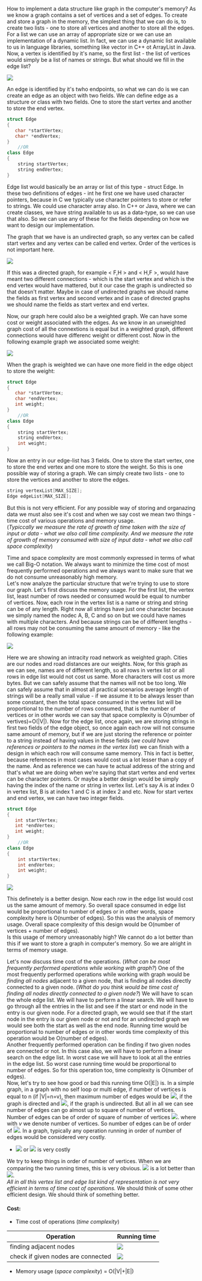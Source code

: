 How to implement a data structure like graph in the computer's memory? As we know a graph contains a set of vertices and a set of edges. To create and store a graph in the memory, the simplest thing that we can do is, to create two lists - one to store all vertices and another to store all the edges. For a list we can use an array of appropriate size or we can use an implementation of a dynamic list. In fact, we can use a dynamic list available to us in language libraries, something like vector in C++ ot ArrayList in Java. Now, a vertex is identified by it's name, so the first list - the list of vertices would simply be a list of names or strings. But what should we fill in the edge list?

![](https://i.ibb.co/V9xzMj9/gr1.png)

An edge is identified by it's twho endpoints, so what we can do is we can create an edge as an object with two fields. We can define edge as a structure or class with two fields. One to store the start vertex and another to store the end vertex.

```cpp
struct Edge
{
   char *startVertex;
   char* *endVertex;
}
    //OR
class Edge
{
    string startVertex;
    string endVertex;
}
```
Edge list would basically be an array or list of this type - struct Edge. In these two definitions of edges - int he first one we have used character pointers, because in C we typically use character pointers to store or refer to strings. We could use character array also. In C++ or Java, where we can create classes, we have string available to us as a data-type, so we can use that also. So we can use any of these for the fields depending on how we want to design our implementation.

The graph that we have is an undirected graph, so any vertex can be called start vertex and any vertex can be called end vertex. Order of the vertices is not important here. 

![](https://i.ibb.co/cy2pxg6/gr2.png)

If this was a directed graph, for example < F,H > and < H,F >, would have meant two different connections - which is the start vertex and which is the end vertex would have mattered, but it our case the graph is undirected so that doesn't matter. Maybe in case of undirected graphs we should name the fields as first vertex and second vertex and in case of directed graphs we should name the fields as start vertex and end vertex. 

Now, our graph here could also be a weighted graph. We can have some cost or weight associated with the edges. As we know in an unweighted graph cost of all the connextions is equal but in a weighted graph, different connections would have differenc weight or different cost. Now in the following example graph we associated some weight:

![](https://i.ibb.co/Wnz1vzf/gr3.png)

When the graph is weighted we can have one more field in the edge object to store the weight:

```cpp
struct Edge
{
   char *startVertex;
   char *endVertex;
   int weight;
}
    //OR
class Edge
{
    string startVertex;
    string endVertex;
    int weight;
}
```

Now an entry in our edge-list has 3 fields. One to store the start vertex, one to store the end vertex and one more to store the weight. So this is one possible way of storing a graph. We can simply create two lists - one to store the vertices and another to store the edges.

```cpp
string vertexList[MAX_SIZE];
Edge edgeList[MAX_SIZE];
```

But this is not very efficient. For any possible way of storing and organazing data we must also see it's cost and when we say cost we mean two things - time cost of various operations and memory usage.<br>
(*Typiccally we measure the rate of growth of time taken with the size of input or data - what we also call time complexity. And we measure the rate of growth of memory consumed with size of input data - what we also call space complexity*)

Time and space complexity are most commonly expressed in terms of what we call Big-O notation. We always want to minimize the time cost of most frequently performed operations and we always want to make sure that we do not consume unreasonably high memory.<br> Let's now analyze the particular structure that we're trying to use to store our graph. Let's first discuss the memory usage. For the first list, the vertex list, least number of rows needed or consumed would be equal to number of vertices. Now, each row in the vertex list is a name or string and string can be of any length. Right now all strings have just one character because we simply named the nodec A, B, C and so on but we could have names with multiple characters. And because strings can be of different lengths - all rows may not be consuming the same amount of memory - like the following example:

![](https://i.ibb.co/1qxRbYs/gr4.png)

Here we are showing an intracity road network as weighted graph. Cities are our nodes and road distances are our weights. Now, for this graph as we can see, names are of different length, so all rows in vertex list or all rows in edge list would not cost us same. More characters will cost us more bytes. But we can safely assume that the names will not be too long. We can safely assume that in almost all practical scenarios average length of strings will be a really small value - if we assume it to be always lesser than some constant, then the total space consumed in the vertex list will be proportional to the number of rows consumed, that is the number of vertices or in other words we can say that space complexity is O(number of vertives)=O(|V|). Now for the edge list, once again, we are storing strings in first two fields of the edge object, so once again each row will not consume same amount of memory, but if we are just storing the reference or pointer to a string instead of having values in these fields (*we could have references or pointers to the names in the vertex list*) we can finish with a design in which each row will consume same memory. This in fact is better, because references in most cases would cost us a lot lesser than a copy of the name. And as reference we can have te actual address of the string and that's what we are doing when we're saying that start vertex and end vertex can be character pointers. Or maybe a better design would be simply having the index of the name or string in vertex list. Let's say A is at index 0 in vertex list, B is at index 1 and C is at index 2 and etc. Now for start vertex and end vertex, we can have two integer fields. 

```cpp
struct Edge
{
   int startVertex;
   int *endVertex;
   int weight;
}
    //OR
class Edge
{
    int startVertex;
    int endVertex;
    int weight;
}
```

![](https://i.ibb.co/k2ymnSV/gr5.png)

This definetely is a better design. Now each row in the edge list would cost us the same amount of memory. So overall space consumed in edge list would be proportional to number of edges or in other words, space complexity here is O(number of edges). So this was the analysis of memory usage. Overall space complexity of this design would be O(number of vertices + number of edges).<br>
Is this usage of memory unreasonably high? We cannot do a lot better than this if we want to store a graph in computer's memory. So we are alright in terms of memory usage.

Let's now discuss time cost of the operations. (*What can be most frequently performed operations while working with graph?*) One of the most frequently performed operations while working with graph would be *finding all nodes* adjacent to a given node, that is finding all nodes directly connected to a given node. (*What do you think would be time cost of finding all nodes directly connected to a given node?*) We will have to scan the whole edge list. We will have to perform a linear search. We will have to go through all the entries in the list and see if the start or end node in the entry is our given node. For a directed graph, we would see that if the start node in the entry is our given node or not and for an undirected graph we would see both the start as well as the end node. Running time would be proportional to number of edges or in other words time complexity of this operation would be O(number of edges).<br>Another frequently performed operation can be finding if two given nodes are connected or not. In this case also, we will have to perform a linear search on the edge list. In worst case we will have to look at all the entries in the edge list. So worst case running time would be proportional to number of edges. So for this operation too, time complexity is O(number of edges).<br>Now, let's try to see how good or bad this running time O(|E|) is. In a simple graph, in a graph with no self loop or multi edge, if number of vertices is equal to n (if |V|=n=v), then maximum number of edges would be <img src="https://latex.codecogs.com/svg.latex?\Large&space;0\le{|E|}\le{n(v-1)}">, if the graph is directed and  <img src="https://latex.codecogs.com/svg.latex?\Large&space;0\le{|{E}|}\le\frac{v(v-1)}{2}">, if the graph is undirected. But all in all we can see number of edges can go almost up to square of number of vertices. Number of edges can be of order of square of number of vertices <img src="https://latex.codecogs.com/svg.latex?\Large&space;|{E}|=v(v-1)=v^2-v=O(v^2)">. where with *v* we denote number of vertices. So number of edges can be of order of <img src="https://latex.codecogs.com/svg.latex?\Large&space;v^2">. In a graph, typically any operation running in order of number of edges would be considered very costly.
- <img src="https://latex.codecogs.com/svg.latex?\Large&space;O\(|{E}|\)"> or <img src="https://latex.codecogs.com/svg.latex?\Large&space;O(|{v}|*|{v}|)"> is very costly

We try to keep things in order of number of vertices. When we are comparing the two running times, this is very obvious. <img src="https://latex.codecogs.com/svg.latex?\Large&space;O(|{v}|)"> is a lot better than <img src="https://latex.codecogs.com/svg.latex?\Large&space;O\(|{v^2}|)">.<br> *All in all this vertex list and edge list kind of representation is not very efficient in terms of time cost of operations.* We should think of some other efficient design. We should think of something better. 

#### Cost:
- Time cost of operations (*time complexity*)

Operation|Running time
-|-
finding adjacent nodes|<img src="https://latex.codecogs.com/svg.latex?\Large&space;O\(\|{E}\|\)">
check if given nodes are connected|<img src="https://latex.codecogs.com/svg.latex?\Large&space;O\(\|{E}\|\)">

- Memory usage (*space complexity*) = O(|V|+|E|)


